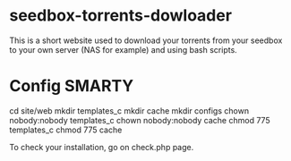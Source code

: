 seedbox-torrents-dowloader
==========================

This is a short website used to download your torrents from your seedbox to your own server (NAS for example) and using bash scripts.

# Config SMARTY

cd site/web
mkdir templates_c
mkdir cache
mkdir configs
chown nobody:nobody templates_c
chown nobody:nobody cache
chmod 775 templates_c
chmod 775 cache

To check your installation, go on check.php page.